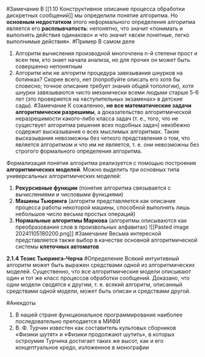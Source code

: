 #Замечание  В [[1.10 Конструктивное описание процесса обработки дискретных сообщений]] мы определили понятие алгоритма. Но **основным недостатком** этого неформального определения алгоритма является его **расплывчатость**: непонятно, что значит «понимать и выполнять действия одинаково» и что значит «всем понятные, легко выполнимые действия».
#Пример В самом деле
1) Алгоритм вычисления производной многочлена n-й степени прост и ясен тем, кто знает начала анализа, но для прочих он может быть совершенно непонятным
2) Алгоритм или не алгоритм процедура завязывания шнурков на ботинках? Скорее всего, нет (попробуйте описать его хотя бы словесно; точное описание требует знания общей топологии), хотя шнурки завязываются чисто механически всеми людьми старше 5-6 лет (это проверяется на «вступительных экзаменах» в детские сады).
#Замечание К сожалению, **не все математические задачи алгоритмически разрешимы**, а доказательство алгоритмической неразрешимости какого-либо класса задач (т. е., того, что не существует алгоритма решения всех подобных задач) неизбежно содержит высказывания о всех мыслимых алгоритмах. Такие высказывания невозможны без четкого представления о том, что является алгоритмом и что им не является, т. е. они невозможны без строгого формального определения алгоритма.

Формализация понятия алгоритма реализуется с помощью построения **алгоритмиче­ских моделей**. Можно выделить три основных типа универсальных алгоритмических моделей: 
1. **Рекурсивные функции** (понятие алгоритма связывается с вычислениями и числовыми функциями)
2. **Машины Тьюринга** (алгоритм представляется как описание процесса работы некоторой машины, способной выполнять лишь небольшое число весьма простых операций)
3. **Нормальные алгоритмы Маркова** (алгоритмы описываются как преобразования слов в произвольных алфавитах) ![[Pasted image 20241105180200.png]]
#Замечание Весьма интересной представляется также выбор в качестве основной алгоритмической системы **клеточных автоматов**

**2.1.4 Тезис Тьюринга-Черча**
#Определение Всякий интуитивный алгоритм может быть выражен средствами одной из алгоритмиче­ских моделей.
Существенно, что все алгоритмические модели описывают один и тот же класс процессов обработки сообщений. Доказано, что одни модели сводятся к другим, т. е. всякий алгоритм, описанный средствами одной модели, может быть описан и средствами другой.

#Анекдоты 
1. В нашей стране функциональное программирование наиболее последовательно преподается в МИФИ
2. В. Ф. Турчин известен как составитель культовых сборников «Физики шутят» и «Физики продолжают шутить», в которых остроумие Турчина достигает таких же высот, как и его концептуальное кредо, изложенное в монографии